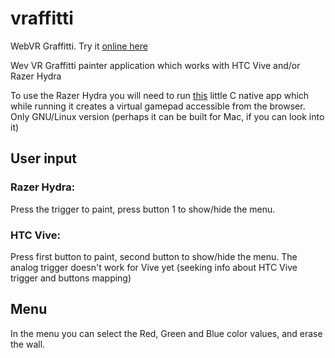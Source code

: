 # vraffitti
WebVR Graffitti. Try it [online here](https://yomboprime.github.io/vraffitti/)


Wev VR Graffitti painter application which works with HTC Vive and/or Razer Hydra

To use the Razer Hydra you will need to run [this](https://github.com/yomboprime/hydrajoy) little C native app which while running it creates a virtual gamepad accessible from the browser. Only GNU/Linux version (perhaps it can be built for Mac, if you can look into it)

## User input

### Razer Hydra:

Press the trigger to paint, press button 1 to show/hide the menu.

### HTC Vive:

Press first button to paint, second button to show/hide the menu.
The analog trigger doesn't work for Vive yet (seeking info about HTC Vive trigger and buttons mapping)

## Menu

In the menu you can select the Red, Green and Blue color values, and erase the wall.

